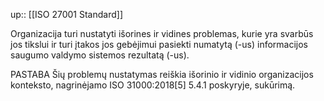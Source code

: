 up:: [[ISO 27001 Standard]]

Organizacija turi nustatyti išorines ir vidines problemas, kurie yra svarbūs jos tikslui ir turi įtakos jos gebėjimui pasiekti numatytą (-us) informacijos saugumo valdymo sistemos rezultatą (-us).

PASTABA Šių problemų nustatymas reiškia išorinio ir vidinio organizacijos konteksto, nagrinėjamo ISO 31000:2018[5] 5.4.1 poskyryje, sukūrimą.